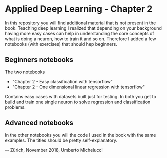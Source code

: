 # Applied Deep Learning - Chapter 2

In this repository you will find additional material that is not present in the book. Teaching deep learning I realized 
that depending on your background having more easy cases can help in understanding the core concepts of what is doing a
neuron, how to train it and so on. Therefore I added a few notebooks (with exercises) that should hep beginners.

## Beginners notebooks

The two notebooks

- "Chapter 2 - Easy classification with tensorflow"
- "Chapter 2 - One dimensional linear regression with tensorflow"

Contains easy cases with datasets built just for testing. In both you get to build and train one single neuron to solve 
regression and classification problems.

## Advanced notebooks

In the other notebooks you will the code I used in the book with the same examples. The titles should be pretty self-explanatory.

-- Zürich, November 2018, Umberto Michelucci
